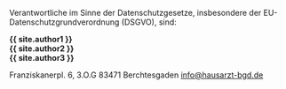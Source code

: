 Verantwortliche im Sinne der Datenschutzgesetze, insbesondere der EU-Datenschutzgrundverordnung (DSGVO), sind:
  
**{{ site.author1 }}**  
**{{ site.author2 }}**  
**{{ site.author3 }}**  

Franziskanerpl. 6, 3.O.G
83471 Berchtesgaden
[info@hausarzt-bgd.de](mailto:info@hausarzt-bgd.de)